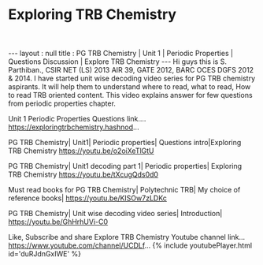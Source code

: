 <h1>Exploring TRB Chemistry</h1><br><br>---
layout : null
title : PG TRB Chemistry | Unit 1 | Periodic Properties | Questions Discussion | Explore TRB Chemistry
---
Hi guys this is S. Parthiban., CSIR NET (LS) 2013 AIR 39, GATE 2012, BARC OCES DGFS 2012 & 2014. I have started unit wise decoding video series for PG TRB chemistry aspirants. It will help them to understand where to read, what to read, How to read TRB oriented content. This video explains answer for few questions from periodic properties chapter.

Unit 1 Periodic Properties Questions link.... 
https://exploringtrbchemistry.hashnod...

PG TRB Chemistry| Unit1| Periodic properties| Questions intro|Exploring TRB Chemistry
https://youtu.be/o2oiXeTlGtU

PG TRB Chemistry| Unit1 decoding part 1| Periodic properties| Exploring TRB Chemistry
https://youtu.be/tXcugQds0d0

Must read books for PG TRB Chemistry| Polytechnic TRB| My choice of reference books|
https://youtu.be/KISOw7zLDKc

PG TRB Chemistry| Unit wise decoding video series| Introduction|
https://youtu.be/GhHrhUVi-C0

Like, Subscribe and share Explore TRB Chemistry
Youtube channel link... https://www.youtube.com/channel/UCDLf...
{% include youtubePlayer.html id='duRJdnGxIWE' %}<br>